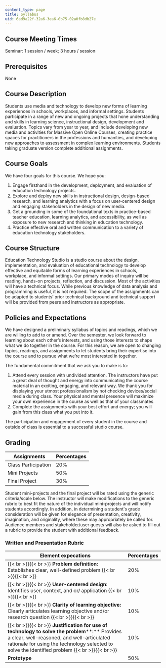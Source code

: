 ```yaml
---
content_type: page
title: Syllabus
uid: 6ad9a22f-32a6-3ea6-0b75-02a0fb8db27e
---
```


Course Meeting Times
--------------------

Seminar: 1 session / week; 3 hours / session

Prerequisites
-------------

None

Course Description
------------------

Students use media and technology to develop new forms of learning experiences in schools, workplaces, and informal settings. Students participate in a range of new and ongoing projects that hone understanding and skills in learning science, instructional design, development and evaluation. Topics vary from year to year, and include developing new media and activities for Massive Open Online Courses, creating practice spaces for practitioners in the professions and humanities, and developing new approaches to assessment in complex learning environments. Students taking graduate version complete additional assignments.

Course Goals
------------

We have four goals for this course. We hope you:

1.  Engage firsthand in the development, deployment, and evaluation of education technology projects.
2.  Explore and deploy new skills in instructional design, design-based research, and learning analytics with a focus on user-centered design and engaging stakeholders in the design of new media.
3.  Get a grounding in some of the foundational texts in practice-based teacher education, learning analytics, and accessibility, as well as exposure to new research and thinking in education technology.
4.  Practice effective oral and written communication to a variety of education technology stakeholders.

Course Structure
----------------

Education Technology Studio is a studio course about the design, implementation, and evaluation of educational technology to develop effective and equitable forms of learning experiences in schools, workplace, and informal settings. Our primary modes of inquiry will be reading, hands-on projects, reflection, and discussion. Most of the activities will have a technical focus. While previous knowledge of data analysis and programming is useful, it is not required. The scope of the assignments can be adapted to students’ prior technical background and technical support will be provided from peers and instructors as appropriate.

Policies and Expectations
-------------------------

We have designed a preliminary syllabus of topics and readings, which we are willing to add to or amend. Over the semester, we look forward to learning about each other’s interests, and using those interests to shape what we do together in the course. For this reason, we are open to changing topics, readings, and assignments to let students bring their expertise into the course and to pursue what we’re most interested in together.

The fundamental commitment that we ask you to make is to:

1.  Attend every session with undivided attention. The instructors have put a great deal of thought and energy into communicating the course material in an exciting, engaging, and relevant way. We thank you for displaying your utmost professionalism by not checking devices/social media during class. Your physical and mental presence will maximize your own experience in the course as well as that of your classmates.
2.  Complete the assignments with your best effort and energy; you will gain from this class what you put into it.

The participation and engagement of every student in the course and outside of class is essential to a successful studio course.

Grading
-------

| Assignments | Percentages |
| --- | --- |
| Class Participation | 20% |
| Mini Projects | 50% |
| Final Project | 30% 

Student mini-projects and the final project will be rated using the generic criteria/scale below. The instructor will make modifications to the generic rubric to best fit the nature of the individual mini-projects and will notify students accordingly. In addition, in determining a student's grade consideration will be given for elegance of presentation, creativity, imagination, and originality, where these may appropriately be called for. Audience members and stakeholder/user guests will also be asked to fill out a rubric to provide the student with additional feedback.

### Written and Presentation Rubric

| Element expecations | Percentages |
| --- | --- |
|  {{< br >}}{{< br >}} **Problem definition:** Establishes clear, well-defined problem {{< br >}}{{< br >}}  | 20% |
|  {{< br >}}{{< br >}} **User-centered design:** Identifies user, context, and or/ application {{< br >}}{{< br >}}  | 10% |
|  {{< br >}}{{< br >}} **Clarity of learning objective:** Clearly articulates learning objective and/or research question {{< br >}}{{< br >}}  | 10% |
|  {{< br >}}{{< br >}} **Justification for use of technology to solve the problem****:** Provides a clear, well-reasoned, and well-articulated rationale for using the technology selected to solve the identified problem {{< br >}}{{< br >}}  | 10% |
| **Prototype** | 50%